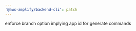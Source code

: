 ```yaml
---
'@aws-amplify/backend-cli': patch
---
```


enforce branch option implying app id for generate commands
